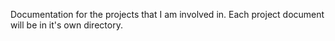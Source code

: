 Documentation for the projects that I am involved in. Each project document will be in it's own directory.
